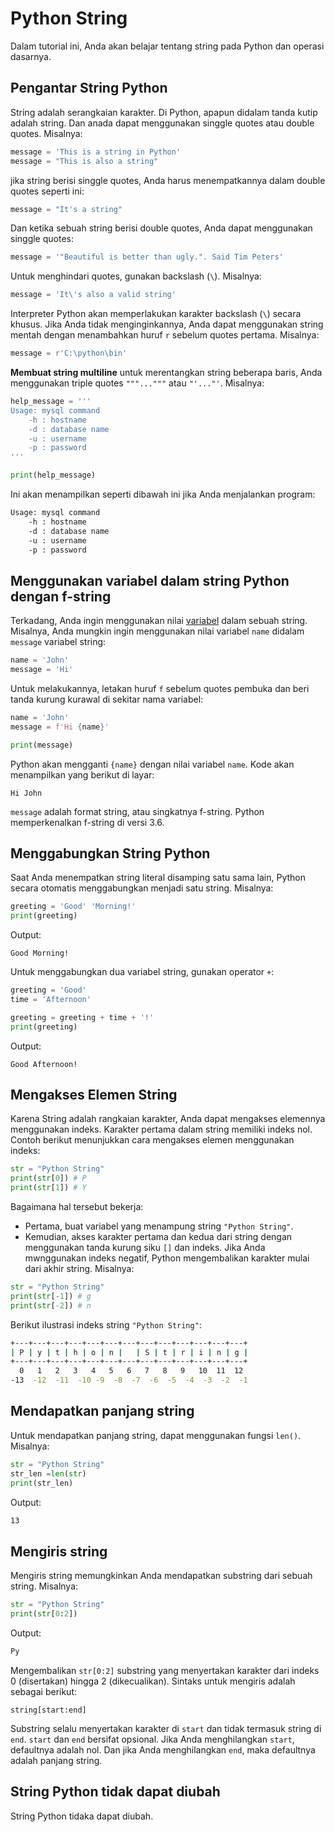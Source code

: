 # Python String

Dalam tutorial ini, Anda akan belajar tentang string pada Python dan operasi dasarnya.

## Pengantar String Python

String adalah serangkaian karakter. Di Python, apapun didalam tanda kutip adalah string. Dan anada dapat menggunakan singgle quotes atau double quotes. Misalnya:

```python
message = 'This is a string in Python'
message = "This is also a string"
```

jika string berisi singgle quotes, Anda harus menempatkannya dalam double quotes seperti ini:

```python
message = "It's a string"
```

Dan ketika sebuah string berisi double quotes, Anda dapat menggunakan singgle quotes:

```python
message = '"Beautiful is better than ugly.". Said Tim Peters'
```

Untuk menghindari quotes, gunakan backslash (`\`). Misalnya:

```python
message = 'It\'s also a valid string'
```

Interpreter Python akan memperlakukan karakter backslash (`\`) secara khusus. Jika Anda tidak menginginkannya, Anda dapat menggunakan string mentah dengan menambahkan huruf `r` sebelum quotes pertama. Misalnya:

```python
message = r'C:\python\bin'
```

**Membuat string multiline**
untuk merentangkan string beberapa baris, Anda menggunakan triple quotes `"""..."""` atau `"'..."'`. Misalnya:

```python
help_message = '''
Usage: mysql command
    -h : hostname
    -d : database name
    -u : username
    -p : password
'''

print(help_message)
```

Ini akan menampilkan seperti dibawah ini jika Anda menjalankan program:

```bash
Usage: mysql command
    -h : hostname
    -d : database name
    -u : username
    -p : password
```

## Menggunakan variabel dalam string Python dengan f-string

Terkadang, Anda ingin menggunakan nilai [variabel](../Variables/Variables.md) dalam sebuah string.
Misalnya, Anda mungkin ingin menggunakan nilai variabel `name` didalam `message` variabel string:

```python
name = 'John'
message = 'Hi'
```

Untuk melakukannya, letakan huruf `f` sebelum quotes pembuka dan beri tanda kurung kurawal di sekitar nama variabel:

```python
name = 'John'
message = f'Hi {name}'

print(message)
```

Python akan mengganti `{name}` dengan nilai variabel `name`. Kode akan menampilkan yang berikut di layar:

```text
Hi John
```

`message` adalah format string, atau singkatnya f-string. Python memperkenalkan f-string di versi 3.6.

## Menggabungkan String Python

Saat Anda menempatkan string literal disamping satu sama lain, Python secara otomatis menggabungkan menjadi satu string. Misalnya:

```python
greeting = 'Good' 'Morning!'
print(greeting)
```

Output:

```text
Good Morning!
```

Untuk menggabungkan dua variabel string, gunakan operator `+`:

```python
greeting = 'Good'
time = 'Afternoon'

greeting = greeting + time + '!'
print(greeting)
```

Output:

```text
Good Afternoon!
```

## Mengakses Elemen String

Karena String adalah rangkaian karakter, Anda dapat mengakses elemennya menggunakan indeks. Karakter pertama dalam string memiliki indeks nol.
Contoh berikut menunjukkan cara mengakses elemen menggunakan indeks:

```python
str = "Python String"
print(str[0]) # P
print(str[1]) # Y
```

Bagaimana hal tersebut bekerja:

- Pertama, buat variabel yang menampung string `"Python String"`.
- Kemudian, akses karakter pertama dan kedua dari string dengan menggunakan tanda kurung siku `[]` dan indeks.
  Jika Anda mwnggunakan indeks negatif, Python mengembalikan karakter mulai dari akhir string. Misalnya:

```python
str = "Python String"
print(str[-1]) # g
print(str[-2]) # n
```

Berikut ilustrasi indeks string `"Python String"`:

```bash
+---+---+---+---+---+---+---+---+---+---+---+---+---+
| P | y | t | h | o | n |   | S | t | r | i | n | g |
+---+---+---+---+---+---+---+---+---+---+---+---+---+
  0   1   2   3   4   5   6   7   8   9   10  11  12
-13  -12  -11  -10 -9  -8  -7  -6  -5  -4  -3  -2  -1
```

## Mendapatkan panjang string

Untuk mendapatkan panjang string, dapat menggunakan fungsi `len()`. Misalnya:

```python
str = "Python String"
str_len =len(str)
print(str_len)
```

Output:

```bash
13
```

## Mengiris string

Mengiris string memungkinkan Anda mendapatkan substring dari sebuah string. Misalnya:
```python
str = "Python String"
print(str[0:2])
```
Output:
```bash
Py
```
Mengembalikan `str[0:2]` substring yang menyertakan karakter dari indeks 0 (disertakan) hingga 2 (dikecualikan).
Sintaks untuk mengiris adalah sebagai berikut:
```text
string[start:end]
```
Substring selalu menyertakan karakter di `start` dan tidak termasuk string di `end`.
`start` dan `end` bersifat opsional. Jika Anda menghilangkan `start`, defaultnya adalah nol. Dan jika Anda menghilangkan `end`, maka defaultnya adalah panjang string.

## String Python tidak dapat diubah
String Python tidaka dapat diubah.